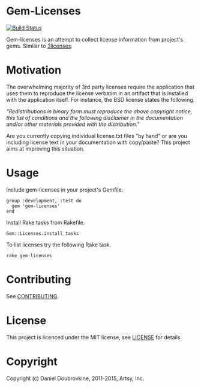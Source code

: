 Gem-Licenses
============

[![Build Status](https://travis-ci.org/dblock/gem-licenses.svg)](https://travis-ci.org/dblock/gem-licenses)

Gem-licenses is an attempt to collect license information from project's gems. Similar to [3licenses](https://github.com/dblock/3licenses).

Motivation
==========

The overwhelming majority of 3rd party licenses require the application that uses them to reproduce the license verbatim in an artifact that is installed with the application itself. For instance, the BSD license states the following.

_“Redistributions in binary form must reproduce the above copyright notice, this list of conditions and the following disclaimer in the documentation and/or other materials provided with the distribution.”_

Are you currently copying individual license.txt files "by hand" or are you including license text in your documentation with copy/paste? This project aims at improving this situation.

Usage
=====

Include gem-licenses in your project's Gemfile.

```
group :development, :test do
  gem 'gem-licenses'
end
```

Install Rake tasks from Rakefile.

```
Gem::Licenses.install_tasks
```

To list licenses try the following Rake task.

```
rake gem:licenses
```

Contributing
============

See [CONTRIBUTING](CONTRIBUTING.md).

License
=======

This project is licenced under the MIT license, see [LICENSE](LICENSE) for details.

Copyright
=========

Copyright (c) Daniel Doubrovkine, 2011-2015, Artsy, Inc.
